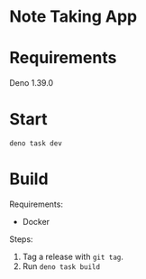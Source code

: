 # Note Taking App

# Requirements

Deno 1.39.0

# Start

```
deno task dev
```

# Build

Requirements:

- Docker

Steps:

1. Tag a release with `git tag`.
2. Run `deno task build`
